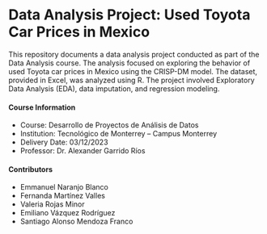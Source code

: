 # Data Analysis Project: Used Toyota Car Prices in Mexico

This repository documents a data analysis project conducted as part of the Data Analysis course. The analysis focused on exploring the behavior of used Toyota car prices in Mexico using the CRISP-DM model. The dataset, provided in Excel, was analyzed using R. The project involved Exploratory Data Analysis (EDA), data imputation, and regression modeling.

#### Course Information
- Course: Desarrollo de Proyectos de Análisis de Datos
- Institution: Tecnológico de Monterrey – Campus Monterrey
- Delivery Date: 03/12/2023
- Professor: Dr. Alexander Garrido Ríos

#### Contributors
  - Emmanuel Naranjo Blanco
  - Fernanda Martínez Valles
  - Valeria Rojas Minor
  - Emiliano Vázquez Rodríguez
  - Santiago Alonso Mendoza Franco
